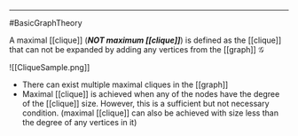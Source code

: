 ----
#BasicGraphTheory 

A maximal [[clique]] (***NOT maximum [[clique]]***) is defined as the [[clique]] that can not be expanded by adding any vertices from the [[graph]] $\mathcal{G}$ 

![[CliqueSample.png]]

- There can exist multiple maximal cliques in the [[graph]]
- Maximal [[clique]] is achieved when any of the nodes have the degree of the [[clique]] size. However, this is a sufficient but not necessary condition. (maximal [[clique]] can also be achieved with size less than the degree of any vertices in it)


